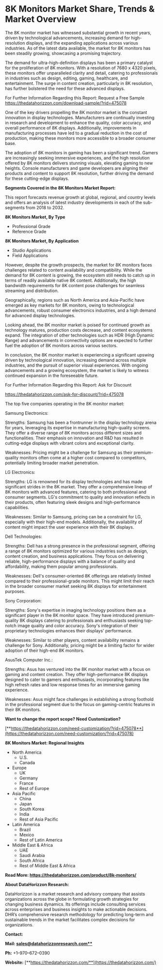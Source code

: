 ﻿# **8K Monitors Market Share, Trends & Market Overview**

The 8K monitor market has witnessed substantial growth in recent years, driven by technological advancements, increasing demand for high-resolution displays, and the expanding applications across various industries. As of the latest data available, the market for 8K monitors has been steadily growing, showcasing a promising trajectory.

The demand for ultra-high-definition displays has been a primary catalyst for the proliferation of 8K monitors. With a resolution of 7680 x 4320 pixels, these monitors offer unparalleled clarity and detail, catering to professionals in industries such as design, editing, gaming, healthcare, and entertainment. The surge in content creation, particularly in 8K resolution, has further bolstered the need for these advanced displays.

For Further Information Regarding this Report: Request a Free Sample
<https://thedatahorizzon.com/download-sample/?rid=475078>

One of the key drivers propelling the 8K monitor market is the constant innovation in display technologies. Manufacturers are continually investing in research and development to enhance the quality, color accuracy, and overall performance of 8K displays. Additionally, improvements in manufacturing processes have led to a gradual reduction in the cost of production, making these monitors more accessible to a broader consumer base.

The adoption of 8K monitors in gaming has been a significant trend. Gamers are increasingly seeking immersive experiences, and the high resolution offered by 8K monitors delivers stunning visuals, elevating gaming to new heights. Console manufacturers and game developers are aligning their products and content to support 8K resolution, further driving the demand for these cutting-edge displays.

**Segments Covered in the 8K Monitors Market Report:**

This report forecasts revenue growth at global, regional, and country levels and offers an analysis of latest industry developments in each of the sub-segments from 2018 to 2032.

**8K Monitors Market, By Type**

- Professional Grade
- Reference Grade

**8K Monitors Market, By Application**

- Studio Applications
- Field Applications

However, despite the growth prospects, the market for 8K monitors faces challenges related to content availability and compatibility. While the demand for 8K content is growing, the ecosystem still needs to catch up in terms of readily available native 8K content. Additionally, the high bandwidth requirements for 8K content pose challenges for seamless streaming and distribution.

Geographically, regions such as North America and Asia-Pacific have emerged as key markets for 8K monitors, owing to technological advancements, robust consumer electronics industries, and a high demand for advanced display technologies.

Looking ahead, the 8K monitor market is poised for continued growth as technology matures, production costs decrease, and content ecosystems expand. The integration of other technologies such as HDR (High Dynamic Range) and advancements in connectivity options are expected to further fuel the adoption of 8K monitors across various sectors.

In conclusion, the 8K monitor market is experiencing a significant upswing driven by technological innovation, increasing demand across multiple industries, and the pursuit of superior visual experiences. With ongoing advancements and a growing ecosystem, the market is likely to witness continued expansion in the foreseeable future.

For Further Information Regarding this Report: Ask for Discount

<https://thedatahorizzon.com/ask-for-discount/?rid=475078>

The top five companies operating in the 8K monitor market:

Samsung Electronics:

Strengths: Samsung has been a frontrunner in the display technology arena for years, leveraging its expertise in manufacturing high-quality screens. They offer a diverse range of 8K monitors across different sizes and functionalities. Their emphasis on innovation and R&D has resulted in cutting-edge displays with vibrant colors and exceptional clarity.

Weaknesses: Pricing might be a challenge for Samsung as their premium-quality monitors often come at a higher cost compared to competitors, potentially limiting broader market penetration.

LG Electronics:

Strengths: LG is renowned for its display technologies and has made significant strides in the 8K market. They offer a comprehensive lineup of 8K monitors with advanced features, catering to both professional and consumer segments. LG's commitment to quality and innovation reflects in their products, often featuring sleek designs and high-performance capabilities.

Weaknesses: Similar to Samsung, pricing can be a constraint for LG, especially with their high-end models. Additionally, the availability of content might impact the user experience with their 8K displays.

Dell Technologies:

Strengths: Dell has a strong presence in the professional segment, offering a range of 8K monitors optimized for various industries such as design, content creation, and business applications. They focus on delivering reliable, high-performance displays with a balance of quality and affordability, making them popular among professionals.

Weaknesses: Dell's consumer-oriented 8K offerings are relatively limited compared to their professional-grade monitors. This might limit their reach in the broader consumer market seeking 8K displays for entertainment purposes.

Sony Corporation:

Strengths: Sony's expertise in imaging technology positions them as a significant player in the 8K monitor space. They have introduced premium-quality 8K displays catering to professionals and enthusiasts seeking top-notch image quality and color accuracy. Sony's integration of their proprietary technologies enhances their displays' performance.

Weaknesses: Similar to other players, content availability remains a challenge for Sony. Additionally, pricing might be a limiting factor for wider adoption of their high-end 8K monitors.

AsusTek Computer Inc.:

Strengths: Asus has ventured into the 8K monitor market with a focus on gaming and content creation. They offer high-performance 8K displays designed to cater to gamers and enthusiasts, incorporating features like high refresh rates and low response times for an immersive gaming experience.

Weaknesses: Asus might face challenges in establishing a strong foothold in the professional segment due to the focus on gaming-centric features in their 8K monitors.

**Want to change the report scope? Need Customization?**

[**https://thedatahorizzon.com/need-customization/?rid=475078**](https://thedatahorizzon.com/need-customization/?rid=475078)

**8K Monitors Market: Regional Insights**

- North America
  - U.S.
  - Canada
- Europe
  - UK
  - Germany
  - France
  - Rest of Europe
- Asia Pacific
  - China
  - Japan
  - South Korea
  - India
  - Rest of Asia Pacific
- Latin America
  - Brazil
  - Mexico
  - Rest of Latin America
- Middle East & Africa
  - UAE
  - Saudi Arabia
  - South Africa
  - Rest of Middle East & Africa

**Read More: https://thedatahorizzon.com/product/8k-monitors/**

**About DataHorizzon Research:**

DataHorizzon is a market research and advisory company that assists organizations across the globe in formulating growth strategies for changing business dynamics. Its offerings include consulting services across enterprises and business insights to make actionable decisions. DHR’s comprehensive research methodology for predicting long-term and sustainable trends in the market facilitates complex decisions for organizations.

**Contact:**

**Mail: [sales@datahorizzonresearch.com**](mailto:sales@datahorizzonresearch.com)**

**Ph:** +1–970–672–0390

**Website:** [**https://thedatahorizzon.com/**](https://thedatahorizzon.com/)

